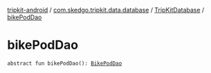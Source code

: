 [tripkit-android](../../index.md) / [com.skedgo.tripkit.data.database](../index.md) / [TripKitDatabase](index.md) / [bikePodDao](./bike-pod-dao.md)

# bikePodDao

`abstract fun bikePodDao(): `[`BikePodDao`](../../com.skedgo.tripkit.data.database.locations.bikepods/-bike-pod-dao/index.md)